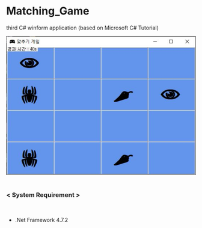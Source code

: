 # Matching_Game
third C# winform application (based on Microsoft C# Tutorial)

<img src="/Matching%20Game/demo.JPG"><br></br>

<h3><strong>< System Requirement ></strong></h3><br>

- .Net Framework 4.7.2
